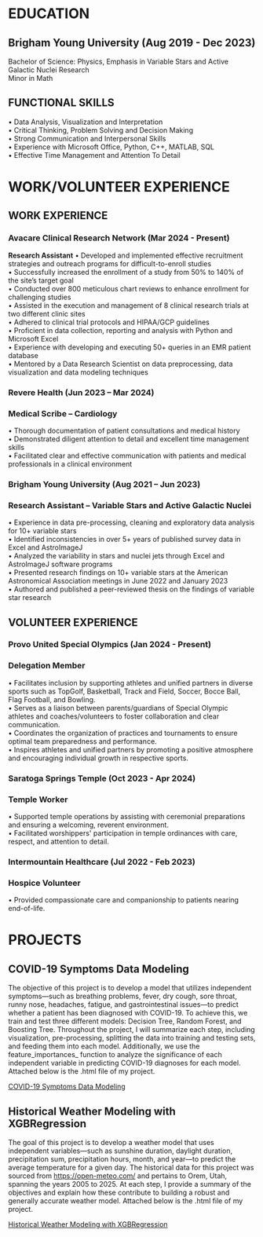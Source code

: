 
# EDUCATION 
## Brigham Young University (Aug 2019 - Dec 2023) 
Bachelor of Science: Physics, Emphasis in Variable Stars and Active Galactic Nuclei Research  
Minor in Math  

## FUNCTIONAL SKILLS 
•	Data Analysis, Visualization and Interpretation <br />
•	Critical Thinking, Problem Solving and Decision Making <br />
•	Strong Communication and Interpersonal Skills <br />
•	Experience with Microsoft Office, Python, C++, MATLAB, SQL <br />
•	Effective Time Management and Attention To Detail <br />


# WORK/VOLUNTEER EXPERIENCE
## WORK EXPERIENCE 
### Avacare Clinical Research Network (Mar 2024 - Present) <br />
**Research Assistant**
•	Developed and implemented effective recruitment strategies and outreach programs for difficult-to-enroll studies <br />
•	Successfully increased the enrollment of a study from 50% to 140% of the site’s target goal  <br />
•	Conducted over 800 meticulous chart reviews to enhance enrollment for challenging studies  <br />
•	Assisted in the execution and management of 8 clinical research trials at two different clinic sites <br />
•	Adhered to clinical trial protocols and HIPAA/GCP guidelines <br />
•	Proficient in data collection, reporting and analysis with Python and Microsoft Excel <br />
•	Experience with developing and executing 50+ queries in an EMR patient database <br />
•	Mentored by a Data Research Scientist on data preprocessing, data visualization and data modeling techniques <br />

### Revere Health (Jun 2023 – Mar 2024) 
### Medical Scribe – Cardiology                                                                                                                 
•	Thorough documentation of patient consultations and medical history <br />
•	Demonstrated diligent attention to detail and excellent time management skills <br />
•	Facilitated clear and effective communication with patients and medical professionals in a clinical environment <br />

### Brigham Young University (Aug 2021 – Jun 2023) 
### Research Assistant – Variable Stars and Active Galactic Nuclei                                                        
•	Experience in data pre-processing, cleaning and exploratory data analysis for 10+ variable stars  <br />
•	Identified inconsistencies in over 5+ years of published survey data in Excel and AstroImageJ <br />
•	Analyzed the variability in stars and nuclei jets through Excel and AstroImageJ software programs <br />
•	Presented research findings on 10+ variable stars at the American Astronomical Association meetings in June 2022 and January 2023 <br />
•	Authored and published a peer-reviewed thesis on the findings of variable star research  <br />

## VOLUNTEER EXPERIENCE <br />
### Provo United Special Olympics (Jan 2024 - Present)
### Delegation Member
•	Facilitates inclusion by supporting athletes and unified partners in diverse sports such as TopGolf, Basketball, Track and Field, Soccer, Bocce Ball, Flag Football, and Bowling. <br />
•	Serves as a liaison between parents/guardians of Special Olympic athletes and coaches/volunteers to foster collaboration and clear communication. <br />
•	Coordinates the organization of practices and tournaments to ensure optimal team preparedness and performance. <br />
•	Inspires athletes and unified partners by promoting a positive atmosphere and encouraging individual growth in respective sports. <br />

### Saratoga Springs Temple (Oct 2023 - Apr 2024)
### Temple Worker
•	Supported temple operations by assisting with ceremonial preparations and ensuring a welcoming, reverent environment. <br />
•	Facilitated worshippers' participation in temple ordinances with care, respect, and attention to detail. <br />

### Intermountain Healthcare (Jul 2022 - Feb 2023)
### Hospice Volunteer
• Provided compassionate care and companionship to patients nearing end-of-life. <br />


# PROJECTS <br />

## COVID-19 Symptoms Data Modeling
The objective of this project is to develop a model that utilizes independent symptoms—such as breathing problems, fever, dry cough, sore throat, runny nose, headaches, fatigue, and gastrointestinal issues—to predict whether a patient has been diagnosed with COVID-19. To achieve this, we train and test three different models: Decision Tree, Random Forest, and Boosting Tree. Throughout the project, I will summarize each step, including visualization, pre-processing, splitting the data into training and testing sets, and feeding them into each model. Additionally, we use the feature_importances_ function to analyze the significance of each independent variable in predicting COVID-19 diagnoses for each model. Attached below is the .html file of my project. <br />

[COVID-19 Symptoms Data Modeling](https://mmyckowiak.github.io/COVID-19_Symptoms/COVID19_Symptoms.html)


## Historical Weather Modeling with XGBRegression
The goal of this project is to develop a weather model that uses independent variables—such as sunshine duration, daylight duration, precipitation sum, precipitation hours, month, and year—to predict the average temperature for a given day. The historical data for this project was sourced from https://open-meteo.com/ and pertains to Orem, Utah, spanning the years 2005 to 2025. At each step, I provide a summary of the objectives and explain how these contribute to building a robust and generally accurate weather model. Attached below is the .html file of my project. <br />

[Historical Weather Modeling with XGBRegression](https://mmyckowiak.github.io/HistoricalWeatherModeling/OremHistoricalData.html)
 
